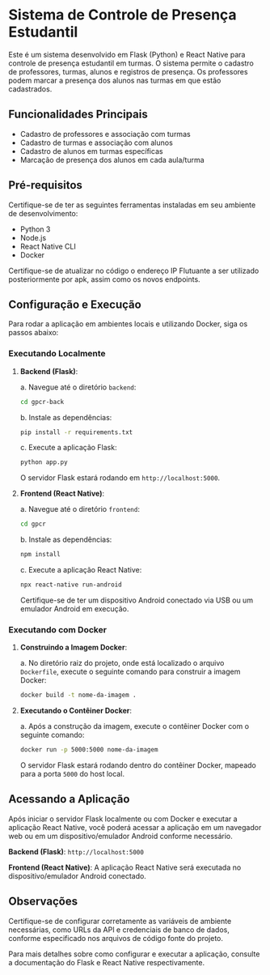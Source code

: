 # Sistema de Controle de Presença Estudantil

Este é um sistema desenvolvido em Flask (Python) e React Native para controle de presença estudantil em turmas. O sistema permite o cadastro de professores, turmas, alunos e registros de presença. Os professores podem marcar a presença dos alunos nas turmas em que estão cadastrados.

## Funcionalidades Principais

- Cadastro de professores e associação com turmas
- Cadastro de turmas e associação com alunos
- Cadastro de alunos em turmas específicas
- Marcação de presença dos alunos em cada aula/turma

## Pré-requisitos

Certifique-se de ter as seguintes ferramentas instaladas em seu ambiente de desenvolvimento:

- Python 3
- Node.js
- React Native CLI
- Docker

Certifique-se de atualizar no código o endereço IP Flutuante a ser utilizado posteriormente por apk, assim como os novos endpoints.

## Configuração e Execução

Para rodar a aplicação em ambientes locais e utilizando Docker, siga os passos abaixo:

### Executando Localmente

1. **Backend (Flask)**:

   a. Navegue até o diretório `backend`:
      ```bash
      cd gpcr-back
      ```

   b. Instale as dependências:
      ```bash
      pip install -r requirements.txt
      ```

   c. Execute a aplicação Flask:
      ```bash
      python app.py
      ```

   O servidor Flask estará rodando em `http://localhost:5000`.

2. **Frontend (React Native)**:

   a. Navegue até o diretório `frontend`:
      ```bash
      cd gpcr
      ```

   b. Instale as dependências:
      ```bash
      npm install
      ```

   c. Execute a aplicação React Native:
      ```bash
      npx react-native run-android
      ```

   Certifique-se de ter um dispositivo Android conectado via USB ou um emulador Android em execução.

### Executando com Docker

1. **Construindo a Imagem Docker**:

   a. No diretório raiz do projeto, onde está localizado o arquivo `Dockerfile`, execute o seguinte comando para construir a imagem Docker:
      ```bash
      docker build -t nome-da-imagem .
      ```

2. **Executando o Contêiner Docker**:

   a. Após a construção da imagem, execute o contêiner Docker com o seguinte comando:
      ```bash
      docker run -p 5000:5000 nome-da-imagem
      ```

   O servidor Flask estará rodando dentro do contêiner Docker, mapeado para a porta `5000` do host local.

## Acessando a Aplicação

Após iniciar o servidor Flask localmente ou com Docker e executar a aplicação React Native, você poderá acessar a aplicação em um navegador web ou em um dispositivo/emulador Android conforme necessário.

**Backend (Flask)**: `http://localhost:5000`

**Frontend (React Native)**: A aplicação React Native será executada no dispositivo/emulador Android conectado.

## Observações

Certifique-se de configurar corretamente as variáveis de ambiente necessárias, como URLs da API e credenciais de banco de dados, conforme especificado nos arquivos de código fonte do projeto.

Para mais detalhes sobre como configurar e executar a aplicação, consulte a documentação do Flask e React Native respectivamente.
